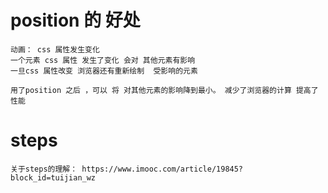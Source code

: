 # position 的 好处
    动画： css 属性发生变化
    一个元素 css 属性 发生了变化 会对 其他元素有影响
    一旦css 属性改变 浏览器还有重新绘制  受影响的元素

    用了position 之后 ，可以 将 对其他元素的影响降到最小。 减少了浏览器的计算 提高了性能
# steps 
    关于steps的理解： https://www.imooc.com/article/19845?block_id=tuijian_wz